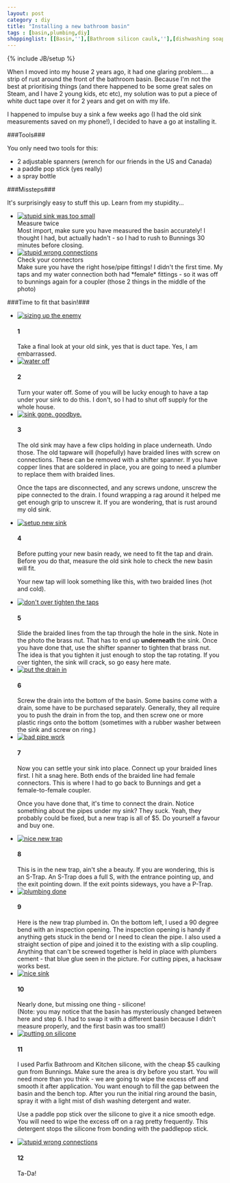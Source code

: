 ```yaml
---
layout: post
category : diy
title: "Installing a new bathroom basin"
tags : [basin,plumbing,diy]
shoppinglist: [[Basin,''],[Bathroom silicon caulk,''],[dishwashing soap,''],[Paddlepop Stick,'']]
---
```

{% include JB/setup %}

When I moved into my house 2 years ago, it had one glaring problem.... a strip of rust around the front of the bathroom basin. Because I'm not the best at prioritising things (and there happened to be some great sales on Steam, and I have 2 young kids, etc etc), my solution was to put a piece of white duct tape over it for 2 years and get on with my life.

I happened to impulse buy a sink a few weeks ago (I had the old sink measurements saved on my phone!), I decided to have a go at installing it.

<!--more-->

###Tools###

You only need two tools for this:

 - 2 adjustable spanners (wrench for our friends in the US and Canada)
 - a paddle pop stick (yes really)
 - a spray bottle

###Missteps###

It's surprisingly easy to stuff this up. Learn from my stupidity...

<ul class="howto">
<li>
<a class="fancybox" rel="group" href="{{ site.url }}/assets/images/sink07.jpg"><img src="{{ site.url }}/assets/images/sm_sink07.jpg" class="img-thumbnail" alt="stupid sink was too small" /></a>
<div><span class="glyphicon glyphicon-warning-sign warning-icon"></span> <span class="bigtext">Measure twice</span></div>
Most import, make sure you have measured the basin accurately! I thought I had, but actually hadn't - so I had to rush to Bunnings 30 minutes before closing.
</li>

<li>
<a class="fancybox" rel="group" href="{{ site.url }}/assets/images/sink09.jpg"><img src="{{ site.url }}/assets/images/sm_sink09.jpg" class="img-thumbnail" alt="stupid wrong connections" /></a>
<div><span class="glyphicon glyphicon-warning-sign warning-icon"></span> <span class="bigtext">Check your connectors</span></div>
Make sure you have the right hose/pipe fittings! I didn't the first time. My taps and my water connection both had *female* fittings - so it was off to bunnings again for a coupler (those 2 things in the middle of the photo)
</li>
</ul>

###Time to fit that basin!###

<ul class="howto">

<li>
<a class="fancybox" rel="group" href="{{ site.url }}/assets/images/sink02.jpg"><img src="{{ site.url }}/assets/images/sm_sink02.jpg" class="img-thumbnail" alt="sizing up the enemy" /></a>
<h4>1</h4>
Take a final look at your old sink, yes that is duct tape. Yes, I am embarrassed.
</li>

<li>
<a class="fancybox" rel="group" href="{{ site.url }}/assets/images/sink01.jpg"><img src="{{ site.url }}/assets/images/sm_sink01.jpg" class="img-thumbnail" alt="water off" /></a>
<h4>2</h4>
Turn your water off. Some of you will be lucky enough to have a tap under your sink to do this. I don't, so I had to shut off supply for the whole house.
</li>

<li>
<a class="fancybox" rel="group" href="{{ site.url }}/assets/images/sink06.jpg"><img src="{{ site.url }}/assets/images/sm_sink06.jpg" class="img-thumbnail" alt="sink gone. goodbye." /></a>
<h4>3</h4>
The old sink may have a few clips holding in place underneath. Undo those. The old tapware will (hopefully) have braided lines with screw on connections. These can be removed with a shifter spanner. If you have copper lines that are soldered in place, you are going to need a plumber to replace them with braided lines. <p />Once the taps are disconnected, and any screws undone, unscrew the pipe connected to the drain. I found wrapping a rag around it helped me get enough grip to unscrew it. If you are wondering, that is rust around my old sink.
</li>

<li>
<a class="fancybox" rel="group" href="{{ site.url }}/assets/images/sink03.jpg"><img src="{{ site.url }}/assets/images/sm_sink03.jpg" class="img-thumbnail" alt="setup new sink" /></a>
<h4>4</h4>
Before putting your new basin ready, we need to fit the tap and drain. Before you do that, measure the old sink hole to check the new basin will fit. <p />
Your new tap will look something like this, with two braided lines (hot and cold).
</li>

<li>
<a class="fancybox" rel="group" href="{{ site.url }}/assets/images/sink04.jpg"><img src="{{ site.url }}/assets/images/sm_sink04.jpg" class="img-thumbnail" alt="don't over tighten the taps" /></a>
<h4>5</h4>
Slide the braided lines from the tap through the hole in the sink. Note in the photo the brass nut. That has to end up <b>underneath</b> the sink. Once you have done that, use the shifter spanner to tighten that brass nut. The idea is that you tighten it just enough to stop the tap rotating. If you over tighten, the sink will crack, so go easy here mate.
</li>

<li>
<a class="fancybox" rel="group" href="{{ site.url }}/assets/images/sink05.jpg"><img src="{{ site.url }}/assets/images/sm_sink05.jpg" class="img-thumbnail" alt="put the drain in" /></a>
<h4>6</h4>
Screw the drain into the bottom of the basin. Some basins come with a drain, some have to be purchased separately. Generally, they all require you to push the drain in from the top, and then screw one or more plastic rings onto the bottom (sometimes with a rubber washer between the sink and screw on ring.)
</li>

<li>
<a class="fancybox" rel="group" href="{{ site.url }}/assets/images/sink10.jpg"><img src="{{ site.url }}/assets/images/sm_sink10.jpg" class="img-thumbnail" alt="bad pipe work" /></a>
<h4>7</h4>
Now you can settle your sink into place. Connect up your braided lines first. I hit a snag here. Both ends of the braided line had female connectors. This is where I had to go back to Bunnings and get a female-to-female coupler.
<p />
Once you have done that, it's time to connect the drain. Notice something about the pipes under my sink? They suck. Yeah, they probably could be fixed, but a new trap is all of $5. Do yourself a favour and buy one.
</li>

<li>
<a class="fancybox" rel="group" href="{{ site.url }}/assets/images/sink11.jpg"><img src="{{ site.url }}/assets/images/sm_sink11.jpg" class="img-thumbnail" alt="nice new trap" /></a>
<h4>8</h4>
This is in the new trap, ain't she a beauty. If you are wondering, this is an S-Trap. An S-Trap does a full S, with the entrance pointing up, and the exit pointing down. If the exit points sideways, you have a P-Trap.
</li>

<li>
<a class="fancybox" rel="group" href="{{ site.url }}/assets/images/sink16.jpg"><img src="{{ site.url }}/assets/images/sm_sink16.jpg" class="img-thumbnail" alt="plumbing done" /></a>
<h4>9</h4>
Here is the new trap plumbed in. On the bottom left, I used a 90 degree bend with an inspection opening. The inspection opening is handy if anything gets stuck in the bend or I need to clean the pipe. I also used a straight section of pipe and joined it to the existing with a slip coupling. Anything that can't be screwed together is held in place with plumbers cement - that blue glue seen in the picture. For cutting pipes, a hacksaw works best. 
</li>

<li>
<a class="fancybox" rel="group" href="{{ site.url }}/assets/images/sink17.jpg"><img src="{{ site.url }}/assets/images/sm_sink17.jpg" class="img-thumbnail" alt="nice sink" /></a>
<h4>10</h4>
Nearly done, but missing one thing - silicone! <br />
(Note: you may notice that the basin has mysteriously changed between here and step 6. I had to swap it with a different basin because I didn't measure properly, and the first basin was too small!)
</li>

<li>
<a class="fancybox" rel="group" href="{{ site.url }}/assets/images/sink14.jpg"><img src="{{ site.url }}/assets/images/sm_sink14.jpg" class="img-thumbnail" alt="putting on silicone" /></a>
<h4>11</h4>
I used Parfix Bathroom and Kitchen silicone, with the cheap $5 caulking gun from Bunnings. Make sure the area is dry before you start. You will need more than you think - we are going to wipe the excess off and smooth it after application. You want enough to fill the gap between the basin and the bench top. After you run the initial ring around the basin, spray it with a light mist of dish washing detergent and water. 
<p />
Use a paddle pop stick over the silicone to give it a nice smooth edge. You will need to wipe the excess off on a rag pretty frequently. This detergent stops the silicone from bonding with the paddlepop stick.
</li>

<li>
<a class="fancybox" rel="group" href="{{ site.url }}/assets/images/sink18.jpg"><img src="{{ site.url }}/assets/images/sm_sink18.jpg" class="img-thumbnail" alt="stupid wrong connections" /></a>
<h4>12</h4>
Ta-Da!
</li>

</ul>
